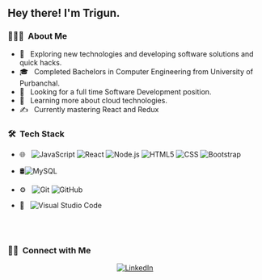 
<h2> Hey there! I'm Trigun.</h2>

<h3> 👨🏻‍💻 &nbsp;About Me </h3>

- 🤔 &nbsp; Exploring new technologies and developing software solutions and quick hacks.
- 🎓 &nbsp; Completed Bachelors in Computer Engineering from University of Purbanchal.
- 💼 &nbsp; Looking for a full time Software Development position.
- 🌱 &nbsp; Learning more about cloud technologies.
- ✍️ &nbsp; Currently mastering React and Redux

<h3> 🛠 &nbsp;Tech Stack</h3>

- 🌐 &nbsp;
  ![JavaScript](https://img.shields.io/badge/-JavaScript-333333?style=flat&logo=javascript)
  ![React](https://img.shields.io/badge/-React-333333?style=flat&logo=react)
  ![Node.js](https://img.shields.io/badge/-Node.js-333333?style=flat&logo=node.js)
  ![HTML5](https://img.shields.io/badge/-HTML5-333333?style=flat&logo=HTML5)
  ![CSS](https://img.shields.io/badge/-CSS-333333?style=flat&logo=CSS3&logoColor=1572B6)
  ![Bootstrap](https://img.shields.io/badge/-Bootstrap-333333?style=flat&logo=bootstrap&logoColor=563D7C)
  
- 🛢![MySQL](https://img.shields.io/badge/-MySQL-333333?style=flat&logo=mysql) &nbsp;
  
  
- ⚙️ &nbsp;
  ![Git](https://img.shields.io/badge/-Git-333333?style=flat&logo=git)
  ![GitHub](https://img.shields.io/badge/-GitHub-333333?style=flat&logo=github)
- 🔧 &nbsp;
  ![Visual Studio Code](https://img.shields.io/badge/-Visual%20Studio%20Code-333333?style=flat&logo=visual-studio-code&logoColor=007ACC)
<br/>



<br/>

<h3> 🤝🏻 &nbsp;Connect with Me </h3>

<p align="center">
<a href="https://www.linkedin.com/in/trigunjoshi-1989/"><img alt="LinkedIn" src="https://img.shields.io/badge/LinkedIn-Trigun%20-blue?style=flat-square&logo=linkedin"></a>
</p>
